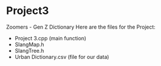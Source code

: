 # Project3
Zoomers - Gen Z Dictionary
Here are the files for the Project:
- Project 3.cpp (main function)
- SlangMap.h
- SlangTree.h
- Urban Dictionary.csv (file for our data)
